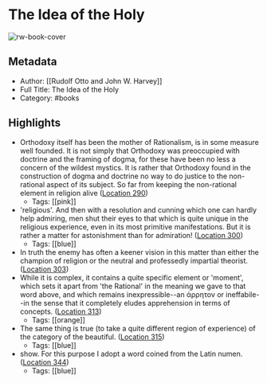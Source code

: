 # The Idea of the Holy

![rw-book-cover](https://images-na.ssl-images-amazon.com/images/I/51n3VYR7FAL._SL200_.jpg)

## Metadata
- Author: [[Rudolf Otto and John W. Harvey]]
- Full Title: The Idea of the Holy
- Category: #books

## Highlights
- Orthodoxy itself has been the mother of Rationalism, is in some measure well founded. It is not simply that Orthodoxy was preoccupied with doctrine and the framing of dogma, for these have been no less a concern of the wildest mystics. It is rather that Orthodoxy found in the construction of dogma and doctrine no way to do justice to the non-rational aspect of its subject. So far from keeping the non-rational element in religion alive ([Location 290](https://readwise.io/to_kindle?action=open&asin=B077YPRXXS&location=290))
    - Tags: [[pink]] 
- 'religious'. And then with a resolution and cunning which one can hardly help admiring, men shut their eyes to that which is quite unique in the religious experience, even in its most primitive manifestations. But it is rather a matter for astonishment than for admiration! ([Location 300](https://readwise.io/to_kindle?action=open&asin=B077YPRXXS&location=300))
    - Tags: [[blue]] 
- In truth the enemy has often a keener vision in this matter than either the champion of religion or the neutral and professedly impartial theorist. ([Location 303](https://readwise.io/to_kindle?action=open&asin=B077YPRXXS&location=303))
- While it is complex, it contains a quite specific element or 'moment', which sets it apart from 'the Rational' in the meaning we gave to that word above, and which remains inexpressible--an άρρητον or ineffabile--in the sense that it completely eludes apprehension in terms of concepts. ([Location 313](https://readwise.io/to_kindle?action=open&asin=B077YPRXXS&location=313))
    - Tags: [[orange]] 
- The same thing is true (to take a quite different region of experience) of the category of the beautiful. ([Location 315](https://readwise.io/to_kindle?action=open&asin=B077YPRXXS&location=315))
    - Tags: [[blue]] 
- show. For this purpose I adopt a word coined from the Latin numen. ([Location 344](https://readwise.io/to_kindle?action=open&asin=B077YPRXXS&location=344))
    - Tags: [[blue]] 
